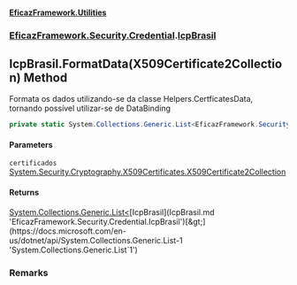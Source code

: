 #### [EficazFramework.Utilities](EficazFrameworkUtilities.md 'EficazFramework Utilities')
### [EficazFramework.Security.Credential](EficazFrameworkUtilities.md#EficazFramework_Security_Credential 'EficazFramework.Security.Credential').[IcpBrasil](IcpBrasil.md 'EficazFramework.Security.Credential.IcpBrasil')
## IcpBrasil.FormatData(X509Certificate2Collection) Method
Formata os dados utilizando-se da classe Helpers.CertficatesData, tornando possível utilizar-se de DataBinding  
```csharp
private static System.Collections.Generic.List<EficazFramework.Security.Credential.IcpBrasil> FormatData(System.Security.Cryptography.X509Certificates.X509Certificate2Collection certificados);
```
#### Parameters
<a name='EficazFramework_Security_Credential_IcpBrasil_FormatData(System_Security_Cryptography_X509Certificates_X509Certificate2Collection)_certificados'></a>
`certificados` [System.Security.Cryptography.X509Certificates.X509Certificate2Collection](https://docs.microsoft.com/en-us/dotnet/api/System.Security.Cryptography.X509Certificates.X509Certificate2Collection 'System.Security.Cryptography.X509Certificates.X509Certificate2Collection')  
  
#### Returns
[System.Collections.Generic.List&lt;](https://docs.microsoft.com/en-us/dotnet/api/System.Collections.Generic.List-1 'System.Collections.Generic.List`1')[IcpBrasil](IcpBrasil.md 'EficazFramework.Security.Credential.IcpBrasil')[&gt;](https://docs.microsoft.com/en-us/dotnet/api/System.Collections.Generic.List-1 'System.Collections.Generic.List`1')  
### Remarks
